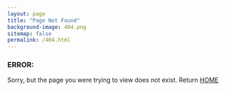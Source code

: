 ```yaml
---
layout: page
title: "Page Not Found"
background-image: 404.png
sitemap: false
permalink: /404.html
---  
```


<div class="bs-example" data-example-id="contextual-panels">
  <div class="panel panel-danger">
    <div class="panel-heading">
      <h3 class="panel-title">ERROR:</h3>
    </div>
    <div class="panel-body">Sorry, but the page you were trying to view does not exist. Return <a href="/">HOME</a></div>
  </div>
</div>

